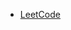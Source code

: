- [LeetCode](https://leetcode.com/problems/count-subarrays-with-score-less-than-k/description/?envType=daily-question&envId=2025-04-28)  